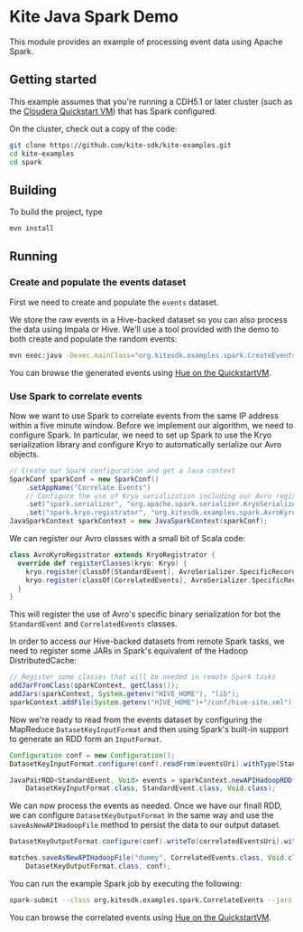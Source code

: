 # Kite Java Spark Demo

This module provides an example of processing event data using Apache Spark.

## Getting started

This example assumes that you're running a CDH5.1 or later cluster (such as the
[Cloudera Quickstart VM][getvm]) that has Spark configured.

[getvm]: http://www.cloudera.com/content/support/en/downloads/quickstart_vms.html

On the cluster, check out a copy of the code:

```bash
git clone https://github.com/kite-sdk/kite-examples.git
cd kite-examples
cd spark
```

## Building

To build the project, type

```bash
mvn install
```

## Running

### Create and populate the events dataset

First we need to create and populate the `events` dataset.

We store the raw events in a Hive-backed dataset so you can also process the data
using Impala or Hive. We'll use a tool provided with the demo to both create and
populate the random events:

```bash
mvn exec:java -Dexec.mainClass="org.kitesdk.examples.spark.CreateEvents"
```

You can browse the generated events using [Hue on the QuickstartVM](http://localhost:8888/metastore/table/default/events/read).

### Use Spark to correlate events

Now we want to use Spark to correlate events from the same IP address within a
five minute window. Before we implement our algorithm, we need to configure Spark.
In particular, we need to set up Spark to use the Kryo serialization library and
configure Kryo to automatically serialize our Avro objects.

```java
// Create our Spark configuration and get a Java context
SparkConf sparkConf = new SparkConf()
    .setAppName("Correlate Events")
    // Configure the use of Kryo serialization including our Avro registrator
    .set("spark.serializer", "org.apache.spark.serializer.KryoSerializer")
    .set("spark.kryo.registrator", "org.kitesdk.examples.spark.AvroKyroRegistrator");
JavaSparkContext sparkContext = new JavaSparkContext(sparkConf);
```

We can register our Avro classes with a small bit of Scala code:

```scala
class AvroKyroRegistrator extends KryoRegistrator {
  override def registerClasses(kryo: Kryo) {
    kryo.register(classOf[StandardEvent], AvroSerializer.SpecificRecordBinarySerializer[StandardEvent])
    kryo.register(classOf[CorrelatedEvents], AvroSerializer.SpecificRecordBinarySerializer[CorrelatedEvents])
  }
}
```

This will register the use of Avro's specific binary serialization for bot the
`StandardEvent` and `CorrelatedEvents` classes.

In order to access our Hive-backed datasets from remote Spark tasks, we need to
register some JARs in Spark's equivalent of the Hadoop DistributedCache:

```java
// Register some classes that will be needed in remote Spark tasks
addJarFromClass(sparkContext, getClass());
addJars(sparkContext, System.getenv("HIVE_HOME"), "lib");
sparkContext.addFile(System.getenv("HIVE_HOME")+"/conf/hive-site.xml");
```

Now we're ready to read from the events dataset by configuring the MapReduce
`DatasetKeyInputFormat` and then using Spark's built-in support to generate an
RDD form an `InputFormat`.

```java
Configuration conf = new Configuration();
DatasetKeyInputFormat.configure(conf).readFrom(eventsUri).withType(StandardEvent.class);

JavaPairRDD<StandardEvent, Void> events = sparkContext.newAPIHadoopRDD(conf,
    DatasetKeyInputFormat.class, StandardEvent.class, Void.class);
```

We can now process the events as needed. Once we have our finall RDD, we can
configure `DatasetKeyOutputFormat` in the same way and use the
`saveAsNewAPIHadoopFile` method to persist the data to our output dataset.

```java
DatasetKeyOutputFormat.configure(conf).writeTo(correlatedEventsUri).withType(CorrelatedEvents.class);

matches.saveAsNewAPIHadoopFile("dummy", CorrelatedEvents.class, Void.class,
    DatasetKeyOutputFormat.class, conf);
```

You can run the example Spark job by executing the following:

```bash
spark-submit --class org.kitesdk.examples.spark.CorrelateEvents --jars $(mvn dependency:build-classpath | grep -v '^\[' | sed -e 's/:/,/g') target/kite-spark-demo-*.jar
```

You can browse the correlated events using [Hue on the QuickstartVM](http://localhost:8888/metastore/table/default/correlated_events/read).

